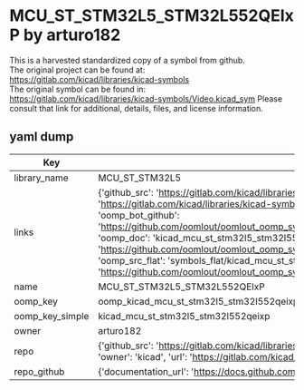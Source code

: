 # MCU_ST_STM32L5_STM32L552QEIxP by arturo182  
This is a harvested standardized copy of a symbol from github.  
The original project can be found at:  
https://gitlab.com/kicad/libraries/kicad-symbols  
The original symbol can be found in:
https://gitlab.com/kicad/libraries/kicad-symbols/Video.kicad_sym
Please consult that link for additional, details, files, and license information.  
## yaml dump  
| Key | Value |  
| --- | --- |  
| library_name | MCU_ST_STM32L5 |  
| links | {'github_src': 'https://gitlab.com/kicad/libraries/kicad-symbols/Video.kicad_sym', 'github_src_repo': 'https://gitlab.com/kicad/libraries/kicad-symbols', 'oomp_bot': 'kicad_mcu_st_stm32l5_stm32l552qeixp/working', 'oomp_bot_github': 'https://github.com/oomlout/oomlout_oomp_symbol_bot/tree/main/kicad_mcu_st_stm32l5_stm32l552qeixp/working', 'oomp_doc': 'kicad_mcu_st_stm32l5_stm32l552qeixp/working', 'oomp_doc_github': 'https://github.com/oomlout/oomlout_oomp_symbol_doc/tree/main/kicad_mcu_st_stm32l5_stm32l552qeixp/working', 'oomp_src_flat': 'symbols_flat/kicad_mcu_st_stm32l5_stm32l552qeixp/working', 'oomp_src_flat_github': 'https://github.com/oomlout/oomlout_oomp_symbol_src/tree/main/kicad_mcu_st_stm32l5_stm32l552qeixp/working'} |  
| name | MCU_ST_STM32L5_STM32L552QEIxP |  
| oomp_key | oomp_kicad_mcu_st_stm32l5_stm32l552qeixp |  
| oomp_key_simple | kicad_mcu_st_stm32l5_stm32l552qeixp |  
| owner | arturo182 |  
| repo | {'github_src': 'https://gitlab.com/kicad/libraries/kicad-symbols/Video.kicad_sym', 'name': 'libraries/kicad-symbols', 'owner': 'kicad', 'url': 'https://gitlab.com/kicad/libraries/kicad-symbols'} |  
| repo_github | {'documentation_url': 'https://docs.github.com/rest/repos/repos#get-a-repository', 'message': 'Not Found'} |  

